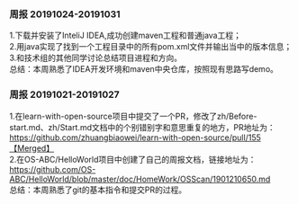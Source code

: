 ### 周报 20191024-20191031
1.下载并安装了InteliJ IDEA,成功创建maven工程和普通java工程；  
2.用java实现了找到一个工程目录中的所有pom.xml文件并输出当中的版本信息；  
3.和技术组的其他同学讨论总结项目进程和方向。  
总结：本周熟悉了IDEA开发环境和maven中央仓库，按照现有思路写demo。

### 周报 20191021-20191027
1.在learn-with-open-source项目中提交了一个PR，修改了zh/Before-start.md、zh/Start.md文档中的个别错别字和意思重复的地方，PR地址为：https://github.com/zhuangbiaowei/learn-with-open-source/pull/155【Merged】  
2.在OS-ABC/HelloWorld项目中创建了自己的周报文档，链接地址为：https://github.com/OS-ABC/HelloWorld/blob/master/doc/HomeWork/OSScan/1901210650.md  
总结：本周熟悉了git的基本指令和提交PR的过程。
